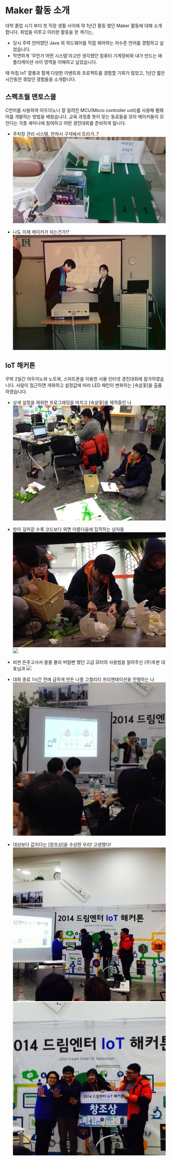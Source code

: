 # Maker 활동 소개
대학 졸업 시기 부터 첫 직장 생활 사이에 약 1년간 활동 했던 Maker 활동에 대해 소개합니다. 취업을 미루고 이러한 활동을 한 계기는,

- 당시 주력 언어였던 Java 외 하드웨어를 직접 제어하는 저수준 언어를 경험하고 싶었습니다. 
- 막연하게 '무언가 어떤 시스템'라고만 생각했던 컴퓨터 기계장비와 내가 만드는 애플리케이션 사이 영역을 이해하고 싶었습니다.

때 마침 IoT 열풍과 함께 다양한 이벤트와 프로젝트를 경험할 기회가 많았고, 1년간 짧은 시간동안 겪었던 경험들을 소개합니다.

## 스펙초월 맨토스쿨
C언어를 사용하여 아두이노나 잘 알려진 MCU(Micro controller unit)를 사용해 펌웨어를 개발하는 방법을 배웠습니다. 교육 과정중 뜻이 맞는 동료들을 모아 메이커들이 모인다는 각종 세미나에 참여하고 어떤 경진대회를 준비하게 됩니다.

- 주차장 관리 시스템, 만차시 구석에서 트리가..?
![](assets/maker/iotschool01.jpg)

- 나도 이제 메이커가 되는건가!?
![](assets/maker/iotschool02.jpg)

## IoT 해커톤
무박 2일간 아두이노와 노트북, 스마트폰을 이용한 사물 인터넷 경진대회에 참가하였습니다. 사람이 접근하면 개화하고 설정값에 따라 LED 패턴이 변화하는 [속살꽃]을 출품하였습니다.

- 상세 설정을 제외한 프로그래밍을 마치고 [속살꽃]을 제작중인 나
![](assets/maker/hackathon01.jpg)

- 밤이 깊어갈 수록 코드보다 외면 아름다움에 집작하는 남자들
![](assets/maker/hackathon02.jpg)
![](assets/maker/hackathon03.jpg)

- 비싼 돈주고사서 쓸줄 몰라 버릴뻔 했던 고급 모터의 사용법을 알려주신 (주)후본 대표님과
![](assets/maker/hackathon04.jpg)

- 대회 종료 1시간 전에 급하게 만든 나름 고퀄리티 프리젠테이션을 진행하는 나
![](assets/maker/hackathon05.jpg)

- 대상보다 값지다는 [창조상]을 수상한 우리! 고생했다!
![](assets/maker/hackathon06.jpg)
![](assets/maker/hackathon07.jpg)